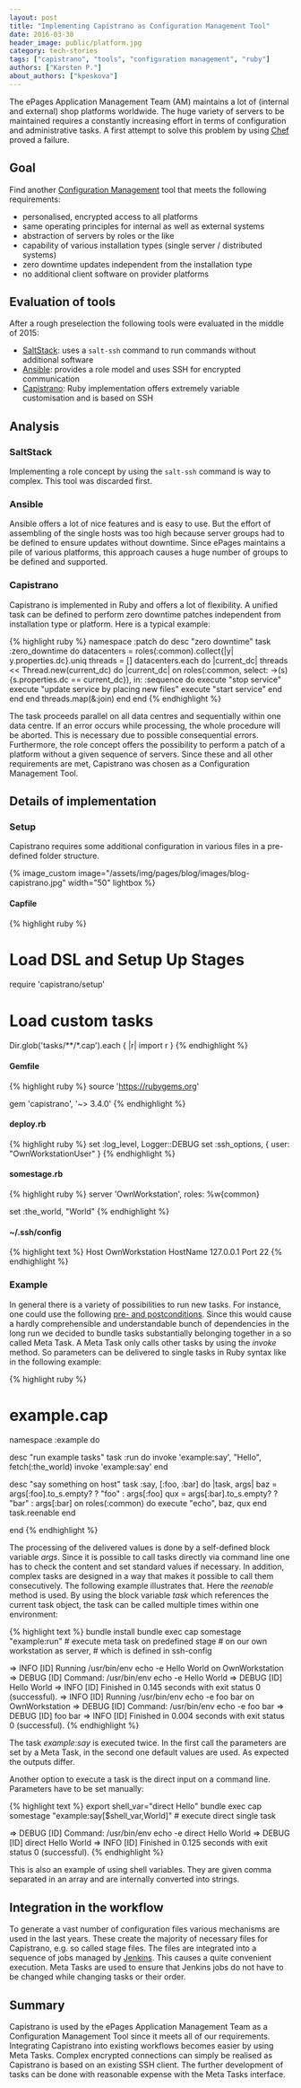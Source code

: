 ```yaml
---
layout: post
title: "Implementing Capistrano as Configuration Management Tool"
date: 2016-03-30
header_image: public/platform.jpg
category: tech-stories
tags: ["capistrano", "tools", "configuration management", "ruby"]
authors: ["Karsten P."]
about_authors: ["kpeskova"]
---
```


The ePages Application Management Team (AM) maintains a lot of (internal and external) shop platforms worldwide.
The huge variety of servers to be maintained requires a constantly increasing effort in terms of configuration and administrative tasks.
A first attempt to solve this problem by using [Chef](https://www.chef.io/ "Opscode Chef") proved a failure.

## Goal

Find another [Configuration Management](https://en.wikipedia.org/wiki/Configuration_management "Wikipedia article") tool that meets the following requirements:

* personalised, encrypted access to all platforms
* same operating principles for internal as well as external systems
* abstraction of servers by roles or the like
* capability of various installation types (single server / distributed systems)
* zero downtime updates independent from the installation type
* no additional client software on provider platforms

## Evaluation of tools

After a rough preselection the following tools were evaluated in the middle of 2015:

* [SaltStack](http://saltstack.com/ "SaltStack"): uses a `salt-ssh` command to run commands without additional software
* [Ansible](http://www.ansible.com/ "Ansible"): provides a role model and uses SSH for encrypted communication
* [Capistrano](http://capistranorb.com/ "Capistrano"): Ruby implementation offers extremely variable customisation and is based on SSH

## Analysis

### SaltStack

Implementing a role concept by using the `salt-ssh` command is way to complex. This tool was discarded first.

### Ansible

Ansible offers a lot of nice features and is easy to use.
But the effort of assembling of the single hosts was too high because server groups had to be defined to ensure updates without downtime.
Since ePages maintains a pile of various platforms, this approach causes a huge number of groups to be defined and supported.

### Capistrano

Capistrano is implemented in Ruby and offers a lot of flexibility.
A unified task can be defined to perform zero downtime patches independent from installation type or platform.
Here is a typical example:

{% highlight ruby %}
namespace :patch do
   desc "zero downtime"
  task :zero_downtime do
    datacenters = roles(:common).collect{|y| y.properties.dc}.uniq
    threads = []
    datacenters.each do |current_dc|
      threads << Thread.new(current_dc) do |current_dc|
        on roles(:common, select: ->(s){s.properties.dc == current_dc}), in: :sequence do
          execute "stop service"
          execute "update service by placing new files"
          execute "start service"
        end
      end
    end
    threads.map(&:join)
  end
end
{% endhighlight %}

The task proceeds parallel on all data centres and sequentially within one data centre.
If an error occurs while processing, the whole procedure will be aborted.
This is necessary due to possible consequential errors.
Furthermore, the role concept offers the possibility to perform a patch of a platform without a given sequence of servers.
Since these and all other requirements are met, Capistrano was chosen as a Configuration Management Tool.

## Details of implementation

### Setup

Capistrano requires some additional configuration in various files in a pre-defined folder structure.

{% image_custom image="/assets/img/pages/blog/images/blog-capistrano.jpg" width="50" lightbox %}

#### Capfile

{% highlight ruby %}
# Load DSL and Setup Up Stages
require 'capistrano/setup'
# Load custom tasks
Dir.glob('tasks/**/*.cap').each { |r| import r }
{% endhighlight %}

#### Gemfile

{% highlight ruby %}
source 'https://rubygems.org'

gem 'capistrano', '~> 3.4.0'
{% endhighlight %}

#### deploy.rb

{% highlight ruby %}
set :log_level, Logger::DEBUG
set :ssh_options, { user: "OwnWorkstationUser" }
{% endhighlight %}

#### somestage.rb

{% highlight ruby %}
server 'OwnWorkstation',
  roles: %w{common}

set :the_world, "World"
{% endhighlight %}

#### ~/.ssh/config

{% highlight text %}
Host OwnWorkstation
  HostName 127.0.0.1
  Port 22
{% endhighlight %}

### Example

In general there is a variety of possibilities to run new tasks.
For instance, one could use the following [pre- and postconditions](http://capistranorb.com/documentation/getting-started/before-after/ "pre- and postconditions").
Since this would cause a hardly comprehensible and understandable bunch of dependencies in the long run we decided to bundle tasks substantially belonging together in a so called Meta Task.
A Meta Task only calls other tasks by using the _invoke_ method.
So parameters can be delivered to single tasks in Ruby syntax like in the following example:

{% highlight ruby %}
# example.cap
namespace :example do

  desc "run example tasks"
  task :run do
    invoke 'example:say', "Hello", fetch(:the_world)
    invoke 'example:say'
  end

  desc "say something on host"
  task :say, [:foo, :bar] do |task, args|
    baz = args[:foo].to_s.empty? ? "foo" : args[:foo]
    qux = args[:bar].to_s.empty? ? "bar" : args[:bar]
    on roles(:common) do
      execute "echo", baz, qux
    end
    task.reenable
  end

end
{% endhighlight %}

The processing of the delivered values is done by a self-defined block variable _args_.
Since it is possible to call tasks directly via command line one has to check the content and set standard values if necessary.
In addition, complex tasks are designed in a way that makes it possible to call them consecutively.
The following example illustrates that.
Here the _reenable_ method is used.
By using the block variable _task_ which references the current task object, the task can be called multiple times within one environment:

{% highlight text %}
bundle install
bundle exec cap somestage "example:run" # execute meta task on predefined stage
                                        # on our own workstation as server,
                                        # which is defined in ssh-config

=> INFO [ID] Running /usr/bin/env echo -e Hello World on OwnWorkstation
=> DEBUG [ID] Command: /usr/bin/env echo -e Hello World
=> DEBUG [ID]  Hello World
=> INFO [ID] Finished in 0.145 seconds with exit status 0 (successful).
=> INFO [ID] Running /usr/bin/env echo -e foo bar on OwnWorkstation
=> DEBUG [ID] Command: /usr/bin/env echo -e foo bar
=> DEBUG [ID]  foo bar
=> INFO [ID] Finished in 0.004 seconds with exit status 0 (successful).
{% endhighlight %}

The task _example:say_ is executed twice.
In the first call the parameters are set by a Meta Task, in the second one default values are used.
As expected the outputs differ.

Another option to execute a task is the direct input on a command line.
Parameters have to be set manually:

{% highlight text %}
export shell_var="direct Hello"
bundle exec cap somestage "example:say[$shell_var,World]" # execute direct single task

=> DEBUG [ID] Command: /usr/bin/env echo -e direct Hello World
=> DEBUG [ID]  direct Hello World
=> INFO [ID] Finished in 0.125 seconds with exit status 0 (successful).
{% endhighlight %}

This is also an example of using shell variables.
They are given comma separated in an array and are internally converted into strings.

## Integration in the workflow

To generate a vast number of configuration files various mechanisms are used in the last years.
These create the majority of necessary files for Capistrano, e.g. so called stage files.
The files are integrated into a sequence of jobs managed by [Jenkins](http://jenkins-ci.org/ "Jenkins").
This causes a quite convenient execution.
Meta Tasks are used to ensure that Jenkins jobs do not have to be changed while changing tasks or their order.

## Summary

Capistrano is used by the ePages Application Management Team as a Configuration Management Tool since it meets all of our requirements.
Integrating Capistrano into existing workflows becomes easier by using Meta Tasks.
Complex encrypted connections can simply be realised as Capistrano is based on an existing SSH client.
The further development of tasks can be done with reasonable expense with the Meta Tasks interface.
